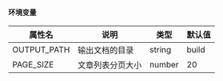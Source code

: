 #### 环境变量

| 属性名         | 说明       | 类型     | 默认值   |
|-------------|----------|--------|-------|
| OUTPUT_PATH | 输出文档的目录  | string | build |
| PAGE_SIZE   | 文章列表分页大小 | number | 20    |
